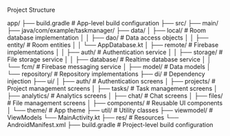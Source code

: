 Project Structure

app/
├── build.gradle          # App-level build configuration
├── src/
    ├── main/
        ├── java/com/example/taskmanager/
            ├── data/
            │   ├── local/           # Room database implementation
            │   │   ├── dao/         # Data access objects
            │   │   ├── entity/      # Room entities
            │   │   └── AppDatabase.kt
            │   ├── remote/          # Firebase implementations
            │   │   ├── auth/        # Authentication service
            │   │   ├── storage/     # File storage service
            │   │   ├── database/    # Realtime database service
            │   │   └── fcm/         # Firebase messaging service
            │   ├── model/           # Data models
            │   └── repository/      # Repository implementations
            ├── di/                  # Dependency injection
            ├── ui/
            │   ├── auth/            # Authentication screens
            │   ├── projects/        # Project management screens
            │   ├── tasks/           # Task management screens
            │   ├── analytics/       # Analytics screens
            │   ├── chat/            # Chat screens
            │   ├── files/           # File management screens
            │   ├── components/      # Reusable UI components
            │   └── theme/           # App theme
            ├── util/                # Utility classes
            ├── viewmodel/           # ViewModels
            └── MainActivity.kt
        ├── res/                     # Resources
        └── AndroidManifest.xml
├── build.gradle                     # Project-level build configuration
